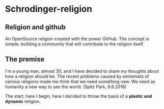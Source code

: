 # Schrodinger-religion

## Religion and github
An OpenSource religion created with the power GitHub. The concept is simple, building a community that will
contribute to the religion itself.

## The premise
I'm a young man, almost 30, and I have decided to share my thoughts about how a religion should be.
The recent problems caused by extremists of various religions made me think that we need something new.
We need as humanity a new way to see the world. (Spitz Park, 8.6.2016)

The start, here I begin, here I decided to throw the basis of a **plastic and dynamic** religion.
